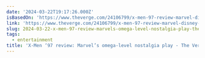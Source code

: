 ```yaml
---
date: '2024-03-22T19:17:26.000Z'
isBasedOn: 'https://www.theverge.com/24106799/x-men-97-review-marvel-disney-plus'
link: 'https://www.theverge.com/24106799/x-men-97-review-marvel-disney-plus'
slug: 2024-03-22-x-men-97-review-marvels-omega-level-nostalgia-play-the-verge
tags:
  - entertainment
title: 'X-Men ‘97 review: Marvel’s omega-level nostalgia play - The Verge'
---
```


